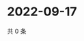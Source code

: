 # 2022-09-17

共 0 条

<!-- BEGIN WEIBO -->
<!-- 最后更新时间 Sat Sep 17 2022 01:33:17 GMT+0800 (China Standard Time) -->

<!-- END WEIBO -->
